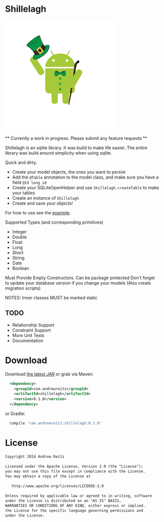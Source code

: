 # Shillelagh

![Library Icon](AndroidShillelagh.png)

** Currently a work in progress. Please submit any feature requests **

Shillelagh is an sqlite library. It was build to make life easier. The entire library 
was build around simplicity when using sqlite. 

Quick and dirty.
- Create your model objects, the ones you want to persist
- Add the `@Table` annotation to the model class, and make sure you have a field `@Id long id`
- Create your SQLiteOpenHelper and use `Shillelagh.createTable` to make your tables
- Create an instance of `Shillelagh`
- Create and save your objects!

For how to use see the [example](https://github.com/pieces029/shillelagh/tree/master/shillelagh-sample). 

Supported Types (and corresponding primitives)
- Integer
- Double
- Float
- Long
- Short
- String
- Date
- Boolean

Must Provide Empty Constructors. Can be package protected
Don't forget to update your database version if you change your models (Also create migration scripts)

NOTES: Inner classes MUST be marked static

## TODO
- Relationship Support
- Constraint Support
- More Unit Tests
- Documentation

# Download

Download [the latest JAR](http://repository.sonatype.org/service/local/artifact/maven/redirect?r=central-proxy&g=com.andrewreitz&a=shillelagh&v=LATEST) or grab via Maven:
```xml
  <dependency>
    <groupId>com.andrewreitz</groupId>
    <artifactId>shillelagh</artifactId>
    <version>0.1.0</version>
  </dependency>
```
or Gradle:
```groovy
  compile 'com.andrewreitz:shillelagh:0.1.0'
```

# License

    Copyright 2014 Andrew Reitz
    
    Licensed under the Apache License, Version 2.0 (the "License");
    you may not use this file except in compliance with the License.
    You may obtain a copy of the License at
    
       http://www.apache.org/licenses/LICENSE-2.0
    
    Unless required by applicable law or agreed to in writing, software
    under the License is distributed on an "AS IS" BASIS,
    WARRANTIES OR CONDITIONS OF ANY KIND, either express or implied.
    the License for the specific language governing permissions and
    under the License.
